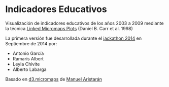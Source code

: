 Indicadores Educativos
======================

Visualización de indicadores educativos de los años 2003 a 2009 mediante la técnica [Linked Micromaps Plots](http://mason.gmu.edu/%7Edcarr/lib/v9n1.pdf) (Daniel B. Carr et al. 1998)

La primera versión fue desarrollada durante el [jackathon 2014](http://opendata.aragon.es/portal/jacathon/) en Septiembre de 2014 por:

 - Antonio García
 - Ramaris Albert
 - Leyla Chivite
 - Alberto Labarga
 
Basado en [d3.micromaps](http://github.com/jazzido/d3micromaps) de [Manuel Aristarán](http://jazzido.com)
